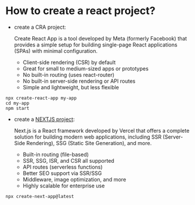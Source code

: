 # How to create a react project?
- create a CRA project: 

    Create React App is a tool developed by Meta (formerly Facebook) that provides a simple setup for building single-page React applications (SPAs) with minimal configuration.
    + Client-side rendering (CSR) by default
    + Great for small to medium-sized apps or prototypes
    + No built-in routing (uses react-router)
    + No built-in server-side rendering or API routes
    + Simple and lightweight, but less flexible

```shell
npx create-react-app my-app
cd my-app
npm start
```

- create a [NEXTJS project](https://nextjs.org/docs/app/getting-started/installation): 

    Next.js is a React framework developed by Vercel that offers a complete solution for building modern web applications, including SSR (Server-Side Rendering), SSG (Static Site Generation), and more.

    + Built-in routing (file-based)
    + SSR, SSG, ISR, and CSR all supported
    + API routes (serverless functions)
    + Better SEO support via SSR/SSG
    + Middleware, image optimization, and more
    + Highly scalable for enterprise use

```shell
npx create-next-app@latest
```